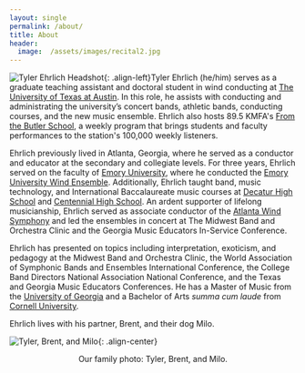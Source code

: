 ```yaml
---
layout: single
permalink: /about/
title: About
header:
  image:  /assets/images/recital2.jpg
---
```

<img src="{{ site.url }}{{ site.baseurl }}/assets/images/headshot2m.jpg" alt="Tyler Ehrlich Headshot">{: .align-left}Tyler Ehrlich (he/him) serves as a graduate teaching assistant and doctoral student in wind conducting at [The University of Texas at Austin](https://sites.utexas.edu/bands/). In this role, he assists with conducting and administrating the university’s concert bands, athletic bands, conducting courses, and the new music ensemble. Ehrlich also hosts 89.5 KMFA's [From the Butler School](https://www.kmfa.org/programs/10-from-the-butler-school), a weekly program that brings students and faculty performances to the station's 100,000 weekly listeners.

Ehrlich previously lived in Atlanta, Georgia, where he served as a conductor and educator at the secondary and collegiate levels. For three years, Ehrlich served on the faculty of [Emory University](http://emory.edu), where he conducted the [Emory University Wind Ensemble](http://emorywindensemble.org). Additionally, Ehrlich taught band, music technology, and International Baccalaureate music courses at [Decatur High School](https://www.csdecatur.net/dhs) and [Centennial High School](https://www.fultonschools.org/CentennialHS). An ardent supporter of lifelong musicianship, Ehrlich served as associate conductor of the [Atlanta Wind Symphony](http://atlantawindsymphony.org) and led the ensembles in concert at The Midwest Band and Orchestra Clinic and the Georgia Music Educators In-Service Conference.

Ehrlich has presented on topics including interpretation, exoticism, and pedagogy at the Midwest Band and Orchestra Clinic, the World Association of Symphonic Bands and Ensembles International Conference, the College Band Directors National Association National Conference, and the Texas and Georgia Music Educators Conferences. He has a Master of Music from the [University of Georgia](http://uga.edu) and a Bachelor of Arts *summa cum laude* from [Cornell University](http://cornell.edu).

Ehrlich lives with his partner, Brent, and their dog Milo.

<img src="{{ site.url }}{{ site.baseurl }}/assets/images/familyphoto.jpg" alt="Tyler, Brent, and Milo">{: .align-center}
<center><figcaption class="align-center">Our family photo: Tyler, Brent, and Milo.</figcaption></center>
